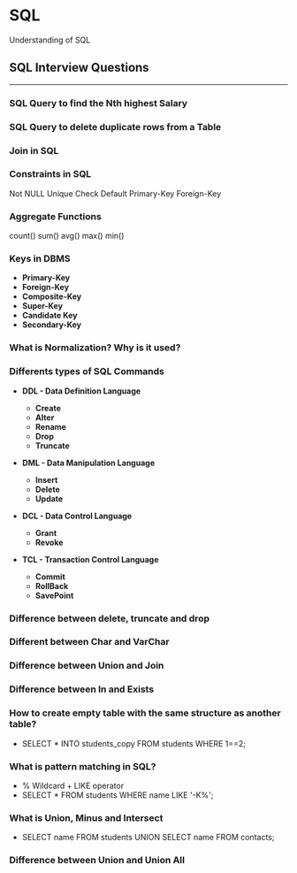 # SQL
Understanding of SQL


## **SQL Interview Questions**
***

### **SQL Query to find the Nth highest Salary**

### **SQL Query to delete duplicate rows from a Table**

### **Join in SQL**

### **Constraints in SQL**
Not NULL
Unique
Check
Default
Primary-Key
Foreign-Key

### **Aggregate Functions**
count()
sum()
avg()
max()
min()

### **Keys in DBMS**
* **Primary-Key**
* **Foreign-Key**
* **Composite-Key**
* **Super-Key**
* **Candidate Key**
* **Secondary-Key**


### **What is Normalization? Why is it used?**


### **Differents types of SQL Commands**

* **DDL - Data Definition Language**
  - **Create**
  - **Alter**
  - **Rename**
  - **Drop**
  - **Truncate**

* **DML - Data Manipulation Language**
  - **Insert**
  - **Delete**
  - **Update**

* **DCL - Data Control Language**
  - **Grant**
  - **Revoke**

* **TCL - Transaction Control Language**
  - **Commit**
  - **RollBack**
  - **SavePoint**
 
 
### **Difference between delete, truncate and drop**


### **Different between Char and VarChar**

### **Difference between Union and Join**

### **Difference between In and Exists**

### **How to create empty table with the same structure as another table?**
- SELECT * INTO students_copy FROM students WHERE 1==2;

### **What is pattern matching in SQL?**
- % Wildcard + LIKE operator
- SELECT * FROM students WHERE name LIKE '-K%'; 

### **What is Union, Minus and Intersect**
- SELECT name FROM students    UNION   SELECT name FROM contacts;

### **Difference between Union and Union All**
